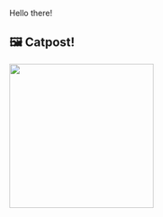 Hello there!



## 🖼️ Catpost!

<sub>
    <img src="https://cdn2.thecatapi.com/images/1dn.jpg" height="256">
</sub>

